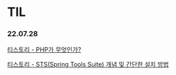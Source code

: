 # TIL

### 22.07.28
[티스토리 - PHP가 무엇인가?](https://shine-xia.tistory.com/104)

[티스토리 - STS(Spring Tools Suite) 개념 및 간단한 설치 방법](https://shine-xia.tistory.com/105)
